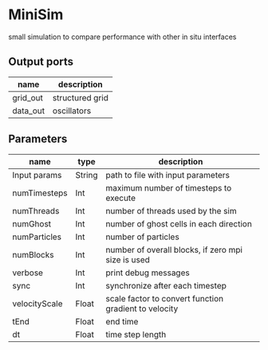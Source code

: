 MiniSim
=======
small simulation to compare performance with other in situ interfaces

Output ports
------------
|name|description|
|-|-|
|grid_out|structured grid|
|data_out|oscillators|

Parameters
----------
|name|type|description|
|-|-|-|
|Input params|String|path to file with input parameters|
|numTimesteps|Int|maximum number of timesteps to execute|
|numThreads|Int|number of threads used by the sim|
|numGhost|Int|number of ghost cells in each direction|
|numParticles|Int|number of particles|
|numBlocks|Int|number of overall blocks, if zero mpi size is used|
|verbose|Int|print debug messages|
|sync|Int|synchronize after each timestep|
|velocityScale|Float|scale factor to convert function gradient to velocity|
|tEnd|Float|end time|
|dt|Float|time step length|
